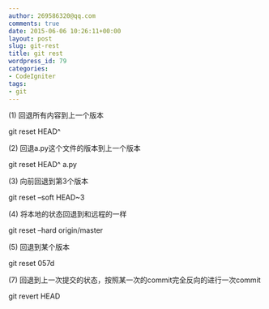 ```yaml
---
author: 269586320@qq.com
comments: true
date: 2015-06-06 10:26:11+00:00
layout: post
slug: git-rest
title: git rest
wordpress_id: 79
categories:
- CodeIgniter
tags:
- git
---
```






(1) 回退所有内容到上一个版本   

git reset HEAD^   

(2) 回退a.py这个文件的版本到上一个版本   

git reset HEAD^ a.py   

(3) 向前回退到第3个版本   

git reset –soft HEAD~3   

(4) 将本地的状态回退到和远程的一样   

git reset –hard origin/master   

(5) 回退到某个版本   

git reset 057d   

(7) 回退到上一次提交的状态，按照某一次的commit完全反向的进行一次commit   

git revert HEAD  

